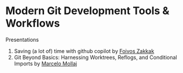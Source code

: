 # Modern Git Development Tools & Workflows

Presentations

1. Saving (a lot of) time with github copilot by [Foivos Zakkak](@zakkak)
2. Git Beyond Basics: Harnessing Worktrees, Reflogs, and Conditional Imports by [Marcelo Mollaj](@marcelom97)
